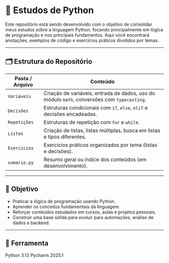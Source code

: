 # 🐍 Estudos de Python

Este repositório está sendo desenvolvido com o objetivo de consolidar meus estudos sobre a linguagem Python, focando principalmente em lógica de programação e nos principais fundamentos. Aqui você encontrará anotações, exemplos de código e exercícios práticos divididos por temas.

---

## 🗂 Estrutura do Repositório

| Pasta / Arquivo         | Conteúdo                                                                 |
|-------------------------|--------------------------------------------------------------------------|
| `Variáveis`             | Criação de variáveis, entrada de dados, uso do módulo `math`, conversões com `typecasting`. |
| `Decisões`              | Estruturas condicionais com `if`, `else`, `elif` e decisões encadeadas. |
| `Repetições`            | Estruturas de repetição com `for` e `while`.                             |
| `Listas`                | Criação de listas, listas múltiplas, busca em listas e tipos diferentes. |
| `Exercícios`            | Exercícios práticos organizados por tema (listas e decisões).            |
| `sumario.py`            | Resumo geral ou índice dos conteúdos (em desenvolvimento).               |

---

## 📌 Objetivo

- Praticar a lógica de programação usando Python.
- Aprender os conceitos fundamentais da linguagem.
- Reforçar conteúdos estudados em cursos, aulas e projetos pessoais.
- Construir uma base sólida para evoluir para automações, análise de dados e backend.

---

## 🔧 Ferramenta
Python 3.13
Pycharm 2025.1
